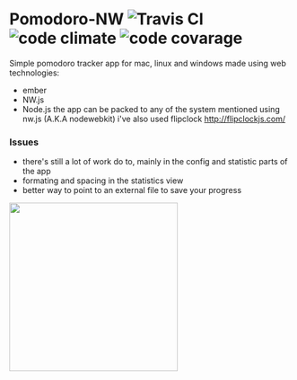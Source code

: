 # Pomodoro-NW   ![Travis CI](https://travis-ci.org/0000marcell/Pomodoro-NW.svg?branch=master "Travis CI")  ![code climate](https://codeclimate.com/github/0000marcell/Pomodoro-NW/badges/gpa.svg "code climate") ![code covarage](https://codeclimate.com/github/0000marcell/Pomodoro-NW/badges/coverage.svg "code covarage")

Simple pomodoro tracker app for mac, linux and windows made using web technologies:
* ember
* NW.js
* Node.js
the app can be packed to any of the system mentioned using nw.js (A.K.A nodewebkit) 
i've also used flipclock http://flipclockjs.com/

### Issues 
* there's still a lot of work do to, mainly in the config and statistic parts of the app
* formating and spacing in the statistics view 
* better way to point to an external file to save your progress 

<img src=https://s3-us-west-2.amazonaws.com/blogmarcellheroku/posts/images/Captura+de+Tela+2015-08-10+a%CC%80s+19.54.02.png width=300 height=300 />


